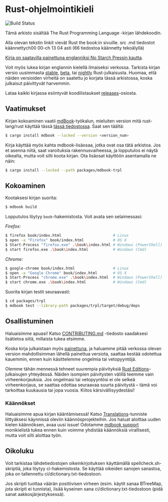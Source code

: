 # Rust-ohjelmointikieli

![Build Status](https://github.com/rust-lang/book/workflows/CI/badge.svg)

Tämä arkisto sisältää The Rust Programming Language -kirjan lähdekoodin.

Alla olevan tekstin linkit vievät Rust the book:in sivuille. src .md tiedostot käännettych00 00-ch 13 04 asti (66 tiedostoa käännetty tekoälyllä)

[Kirja on saatavilla painettuna englanniksi No Starch Pressin kautta][nostarch].

[nostarch]: https://nostarch.com/rust-programming-language-2nd-edition

Voit myös lukea kirjan englannin kielellä ilmaiseksi verkossa. Tarkista kirjan versio uusimmasta [stable], [beta], tai [nightly] Rust-julkaisusta. Huomaa, että näiden versioiden virheitä on saatettu jo korjata tässä arkistossa, koska julkaisut päivittyvät harvemmin.


[stable]: https://doc.rust-lang.org/stable/book/
[beta]: https://doc.rust-lang.org/beta/book/
[nightly]: https://doc.rust-lang.org/nightly/book/

Lataa kaikki kirjassa esiintyvät koodilistaukset [releases]-osiosta.

[releases]: https://github.com/rust-lang/book/releases

## Vaatimukset

Kirjan kokoaminen vaatii [mdBook]-työkalun, mieluiten version mitä
rust-lang/rust käyttää tässä [tässä tiedostossa][rust-mdbook]. Saat sen täältä:

[mdBook]: https://github.com/rust-lang/mdBook
[rust-mdbook]: https://github.com/rust-lang/rust/blob/master/src/tools/rustbook/Cargo.toml

```bash
$ cargo install mdbook --locked --version <version_num>
```

Kirja käyttää myös kahta mdbook-lisäosaa, jotka ovat osa tätä arkistoa. Jos et asenna niitä, saat varoituksia rakennusvaiheessa, ja lopputulos ei näytä oikealta, mutta voit silti koota kirjan. Ota lisäosat käyttöön asentamalla ne näin:

```bash
$ cargo install --locked --path packages/mdbook-trpl
```

## Kokoaminen

Kootaksesi kirjan suorita:

```bash
$ mdbook build
```

Lopputulos löytyy `book`-hakemistosta. Voit avata sen selaimessasi:

_Firefox:_

```bash
$ firefox book/index.html                       # Linux
$ open -a "Firefox" book/index.html             # OS X
$ Start-Process "firefox.exe" .\book\index.html # Windows (PowerShell)
$ start firefox.exe .\book\index.html           # Windows (Cmd)
```

_Chrome:_

```bash
$ google-chrome book/index.html                 # Linux
$ open -a "Google Chrome" book/index.html       # OS X
$ Start-Process "chrome.exe" .\book\index.html  # Windows (PowerShell)
$ start chrome.exe .\book\index.html            # Windows (Cmd)
```

Suorita kirjan testit seuraavasti:

```bash
$ cd packages/trpl
$ mdbook test --library-path packages/trpl/target/debug/deps
```

## Osallistuminen

Haluaisimme apuasi! Katso [CONTRIBUTING.md][contrib] -tiedosto saadaksesi lisätietoa siitä, millaista tukea etsimme.

[contrib]: https://github.com/rust-lang/book/blob/main/CONTRIBUTING.md

Koska kirja julkaistaan myös [painettuna][nostarch], ja haluamme pitää verkossa olevan version mahdollisimman lähellä painettua versiota, saattaa kestää odotettua kauemmin, ennen kuin käsittelemme ongelmia tai vetopyyntöjä.

Olemme tähän mennessä tehneet suurempia päivityksiä [Rust Editions](https://doc.rust-lang.org/edition-guide/)-julkaisujen yhteydessä. Näiden isompien päivitysten välillä teemme vain virheenkorjauksia. Jos ongelmasi tai vetopyyntösi ei ole selkeä virheenkorjaus, se saattaa odottaa seuraavaa suurta päivitystä – tämä voi tarkoittaa kuukausia tai jopa vuosia. Kiitos kärsivällisyydestäsi!

### Käännökset

Haluaisimme apua kirjan kääntämisessä! Katso [Translations]-tunniste liittyäksesi käynnissä oleviin käännösprojekteihin. Jos haluat aloittaa uuden kielen käännöksen, avaa uusi issue! Odotamme [mdbook support] monikielistä tukea ennen kuin voimme yhdistää käännöksiä virallisesti, mutta voit silti aloittaa työn.

[Translations]: https://github.com/rust-lang/book/issues?q=is%3Aopen+is%3Aissue+label%3ATranslations
[mdbook support]: https://github.com/rust-lang/mdBook/issues/5

## Oikoluku

Voit tarkistaa lähdetiedostojen oikeinkirjoituksen käyttämällä spellcheck.sh-skriptiä, joka löytyy ci-hakemistosta. Se käyttää oikeiden sanojen sanastoa, joka on tallennettu ci/dictionary.txt-tiedostoon.

Jos skripti tuottaa väärän positiivisen virheen (esim. käytit sanaa BTreeMap, jota skripti ei tunnista), lisää kyseinen sana ci/dictionary.txt-tiedostoon (pidä sanat aakkosjärjestyksessä).
